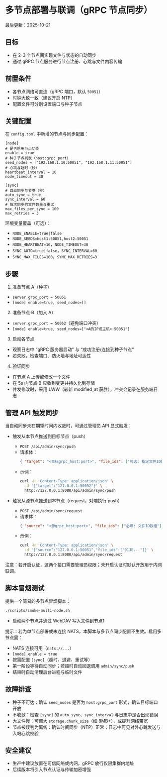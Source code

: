 # 多节点部署与联调（gRPC 节点同步）

最后更新：2025-10-21

## 目标
- 在 2-3 个节点间实现文件与状态的自动同步
- 通过 gRPC 节点服务进行节点注册、心跳与文件内容传输

## 前置条件
- 各节点网络可直连（gRPC 端口，默认 `50051`）
- 时钟大致一致（建议开启 NTP）
- 配置文件可分别设置端口与种子节点

## 关键配置

在 `config.toml` 中新增的节点与同步配置：

```
[node]
# 是否启用节点功能
enable = true
# 种子节点列表（host:grpc_port）
seed_nodes = ["192.168.1.10:50051", "192.168.1.11:50051"]
# 心跳与超时（秒）
heartbeat_interval = 10
node_timeout = 30

[sync]
# 自动同步与节奏（秒）
auto_sync = true
sync_interval = 60
# 每次同步的文件数量与重试
max_files_per_sync = 100
max_retries = 3
```

环境变量覆盖（可选）：
- `NODE_ENABLE=true|false`
- `NODE_SEEDS=host1:50051,host2:50051`
- `NODE_HEARTBEAT=10`，`NODE_TIMEOUT=30`
- `SYNC_AUTO=true|false`，`SYNC_INTERVAL=60`
- `SYNC_MAX_FILES=100`，`SYNC_MAX_RETRIES=3`

## 步骤

1) 准备节点 A（种子）
- `server.grpc_port = 50051`
- `[node] enable=true, seed_nodes=[]`

2) 准备节点 B（加入 A）
- `server.grpc_port = 50052`（避免端口冲突）
- `[node] enable=true, seed_nodes=["<A的IP或主机>:50051"]`

3) 启动各节点
- 观察日志中 “gRPC 服务器启动” 与 “成功注册/连接到种子节点”
- 若失败，检查端口、防火墙与地址可达性

4) 验证同步
- 在节点 A 上传或修改一个文件
- 在 5s 内节点 B 应收到变更并持久化到存储
- 并发修改时，采用 LWW（较新 modified_at 获胜），冲突会记录在服务端日志

## 管理 API 触发同步

当自动同步未在期望时间内收敛时，可通过管理员 API 显式触发：

- 触发从本节点推送到目标节点（push）
  - `POST /api/admin/sync/push`
  - 请求体：
    ```json
    { "target": "<目标grpc_host:port>", "file_ids": ["可选: 指定文件ID数组"] }
    ```
  - 示例：
    ```bash
    curl -H 'Content-Type: application/json' \
      -d '{"target":"127.0.0.1:50052"}' \
      http://127.0.0.1:8080/api/admin/sync/push
    ```

- 触发从源节点推送到本节点（request，对端执行 push）
  - `POST /api/admin/sync/request`
  - 请求体：
    ```json
    { "source": "<源grpc_host:port>", "file_ids": ["必填: 文件ID数组"] }
    ```
  - 示例：
    ```bash
    curl -H 'Content-Type: application/json' \
      -d '{"source":"127.0.0.1:50051","file_ids":["01JE..."]}' \
      http://127.0.0.1:8080/api/admin/sync/request
    ```

注意：若开启认证，这两个接口需要管理员权限；未开启认证时默认开放用于内网联调。

## 脚本冒烟测试

提供一个简易的多节点冒烟脚本：

```bash
./scripts/smoke-multi-node.sh
```

- 启动两个节点并通过 WebDAV 写入文件到节点1

提示：若为单节点部署或未连接 NATS，本脚本与多节点同步配置不生效。启用多节点需：
- NATS 连接可用（`nats://...`）
- `[node].enable = true`
- 按需配置 `[sync]`（超时、退避、重试等）
- 第一阶段等待自动同步；若超时自动回退调用 `admin/sync/push`
- 结束时自动清理后台进程与临时文件

## 故障排查
- 种子不可达：确认 `seed_nodes` 是否为 `host:grpc_port` 形式，确认目标端口开放
- 不收敛：检查 `[sync]` 的 `auto_sync`、`sync_interval` 与日志中是否出现错误
- 大文件慢：可调大 `storage.chunk_size`（如 8MB+），或提升网络带宽
 - 节点被误判为离线：确认时间同步（NTP）正常；日志中可见对外心跳发送与入站心跳校验

## 安全建议
- 生产中建议放置在可信网络或内网，gRPC 放行仅限集群内地址
- 后续版本将引入节点认证与传输加密增强
